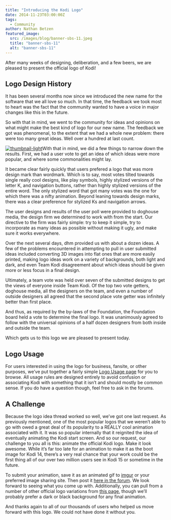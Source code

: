```yaml
---
title: "Introducing the Kodi Logo"
date: 2014-11-23T03:00:00Z
tags:
  - Community
author: Nathan Betzen
featured_image:
  src: /images/blog/banner-sbs-11.jpeg
  title: "banner-sbs-11"
  alt: "banner-sbs-11"
---
```


After many weeks of designing, deliberation, and a few beers, we are pleased to present the official logo of Kodi!

## Logo Design History

It has been several months now since we introduced the new name for the software that we all love so much. In that time, the feedback we took most to heart was the fact that the community wanted to have a voice in major changes like this in the future.

So with that in mind, we went to the community for ideas and opinions on what might make the best kind of logo for our new name. The feedback we got was phenomenal, to the extent that we had a whole new problem: there were too many great ideas. Well over a hundred at last count.

[![thumbnail-light](/images/blog/thumbnail-light-300x300.jpeg)](/images/blog/thumbnail-light.jpeg)With that in mind, we did a few things to narrow down the results. First, we had a user vote to get an idea of which ideas were more popular, and where some commonalities might lay.

It became clear fairly quickly that users prefered a logo that was more design mark than wordmark. Which is to say, most votes tilted towards single really cool designs, like play symbols, highly stylized versions of the letter K, and navigation buttons, rather than highly stylized versions of the entire word. The only stylized word that got many votes was the one for which there was a nifty animation. Beyond leaning towards design marks, there was a clear preference for stylized Ks and navigation arrows.

The user designs and results of the user poll were provided to doghouse media, the design firm we determined to work with from the start. Our directive to the firm was fairly simple: try to keep it simple, try to incorporate as many ideas as possible without making it ugly, and make sure it works everywhere.

Over the next several days, dhm provided us with about a dozen ideas. A few of the problems encountered in attempting to pull in user submitted ideas included converting 3D images into flat ones that are more easily printed, making logo ideas work on a variety of backgrounds, both light and dark, and even Team Kodi disagreement about which ideas should be given more or less focus in a final design.

Ultimately, a team vote was held over seven of the submitted designs to get the views of everyone inside Team Kodi. Of the top two vote getters, doghouse media, all the designers on the team, and even a number of outside designers all agreed that the second place vote getter was infinitely better than first place.

And thus, as required by the by-laws of the Foundation, the Foundation board held a vote to determine the final logo. It was unanimously agreed to follow with the universal opinions of a half dozen designers from both inside and outside the team.

Which gets us to this logo we are pleased to present today.

## Logo Usage

For users interested in using the logo for business, fansite, or other purposes, we’ve put together a fairly simple [Logo Usage page](https://kodi.wiki/view/Official:Visual_Identity_Guidelines) for you to browse. All usage rules are designed entirely to avoid confusion or associating Kodi with something that it isn’t and should mostly be common sense. If you do have a question though, feel free to ask in the forums.

## A Challenge

Because the logo idea thread worked so well, we’ve got one last request. As previously mentioned, one of the most popular logos that we weren’t able to go with owed a great deal of its popularity to a REALLY cool animation associated with it. It was so popular internally that it reignited the idea of eventually animating the Kodi start screen. And so our request, our challenge to you all is this: animate the official Kodi logo. Make it look awesome. While it’s far too late for an animation to make it as the boot image for Kodi 14, there’s a very real chance that your work could be the first thing all of our over two million users see in Kodi 15 or sometime in the future.

To submit your animation, save it as an animated gif to [imgur](https://imgur.com/) or your preferred image sharing site. Then post it [here in the forum](https://forum.kodi.tv/showthread.php?tid=209673). We look forward to seeing what you come up with. Additionally, you can pull from a number of other official logo variations from [this page](https://kodi.wiki/view/Official:Media_center_logos), though we’ll probably prefer a dark or black background for any final animation.

And thanks again to all of our thousands of users who helped us move forward with this logo. We could not have done it without you.
